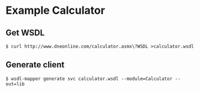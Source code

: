 # Example Calculator

## Get WSDL

    $ curl http://www.dneonline.com/calculator.asmx\?WSDL >calculator.wsdl

## Generate client

    $ wsdl-mapper generate svc calculator.wsdl --module=Calculator --out=lib


